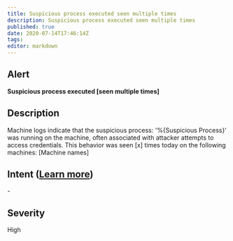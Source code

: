 ```yaml
---
title: Suspicious process executed seen multiple times
description: Suspicious process executed seen multiple times
published: true
date: 2020-07-14T17:46:14Z
tags:
editor: markdown
---
```


## Alert
**Suspicious process executed [seen multiple times]**

## Description
Machine logs indicate that the suspicious process: '%{Suspicious Process}' was running on the machine, often associated with attacker attempts to access credentials. This behavior was seen [x] times today on the following machines: [Machine names]

## Intent ([Learn more](/public/security/alerts/intentions.md))
\-

## Severity
High





